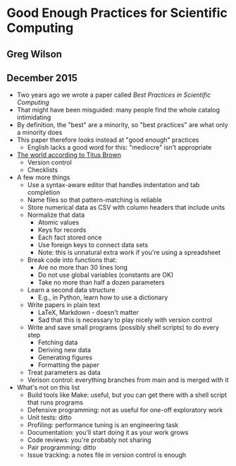 ---
---
# Good Enough Practices for Scientific Computing

## Greg Wilson

## December 2015

* Two years ago we wrote a paper called *Best Practices in Scientific Computing*
* That might have been misguided: many people find the whole catalog intimidating
* By definition, the "best" are a minority, so "best practices" are what only a minority does
* This paper therefore looks instead at "good enough" practices
  * English lacks a good word for this: "mediocre" isn't appropriate
* [The world according to Titus Brown](http://ivory.idyll.org/blog/2015-growing-sustainable-software-development-process.html)
  * Version control
  * Checklists
* A few more things
  * Use a syntax-aware editor that handles indentation and tab completion
  * Name files so that pattern-matching is reliable
  * Store numerical data as CSV with column headers that include units
  * Normalize that data
    * Atomic values
    * Keys for records
    * Each fact stored once
    * Use foreign keys to connect data sets
    * Note: this is unnatural extra work if you're using a spreadsheet
  * Break code into functions that:
    * Are no more than 30 lines long
    * Do not use global variables (constants are OK)
    * Take no more than half a dozen parameters
  * Learn a second data structure
    * E.g., in Python, learn how to use a dictionary
  * Write papers in plain text
    * LaTeX, Markdown - doesn't matter
    * Sad that this is necessary to play nicely with version control
  * Write and save small programs (possibly shell scripts) to do every step
    * Fetching data
    * Deriving new data
    * Generating figures
    * Formatting the paper
  * Treat parameters as data
  * Verison control: everything branches from main and is merged with it
* What's not on this list
  * Build tools like Make: useful, but you can get there with a shell script that runs programs
  * Defensive programming: not as useful for one-off exploratory work
  * Unit tests: ditto
  * Profiling: performance tuning is an engineering task
  * Documentation: you'll start doing it as your work grows
  * Code reviews: you're probably not sharing
  * Pair programming: ditto
  * Issue tracking: a notes file in version control is enough
